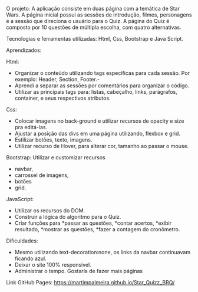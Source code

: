 O projeto: A aplicação consiste em duas página com a temática de Star Wars. A página inicial possui as sessões de introdução, filmes, personagens e a sessão que direciona o usuário para o Quiz. A página do Quiz é composto por 10 questões de múltipla escolha, com quatro alternativas. 

Tecnologias e ferramentas utilizadas: Html, Css, Bootstrap e Java Script.

Aprendizados: 

Html: 
- Organizar o conteúdo utilizando tags específicas para cada sessão. Por exemplo: Header, Section, Footer.-
- Aprendi a separar as sessões por comentários para organizar o código.
- Utilizar as principais tags para: listas, cabeçalho, links, parágrafos, container, e seus respectivos atributos.

Css: 
- Colocar imagens no back-ground e utilizar recursos de opacity e size pra editá-las. 
- Ajustar a posição das divs em uma página utilizando, flexbox e grid.
- Estilizar botões, texto, imagens.
- Utilizar recurso de Hover, para alterar cor, tamanho ao passar o mouse.

Bootstrap: 
Utilizar e customizar recursos  
 - navbar, 
 - carrossel de imagens, 
 - botões 
 - grid.

JavaScript: 
- Utilizar os recursos do DOM. 
- Construir a lógica do algoritmo para o Quiz. 
- Criar funções para 
  *passar as questões, 
  *contar acertos, 
  *exibir resultado, 
  *mostrar as questões, 
  *fazer a contagem do cronômetro.

Dificuldades:
- Mesmo utilizando text-decoration:none, os links da navbar continuavam ficando azul.
- Deixar o site 100% responsível.
- Administrar o tempo. Gostaría de fazer mais páginas


Link GitHub Pages:
https://martimpalmeira.github.io/Star_Quizz_BRQ/
